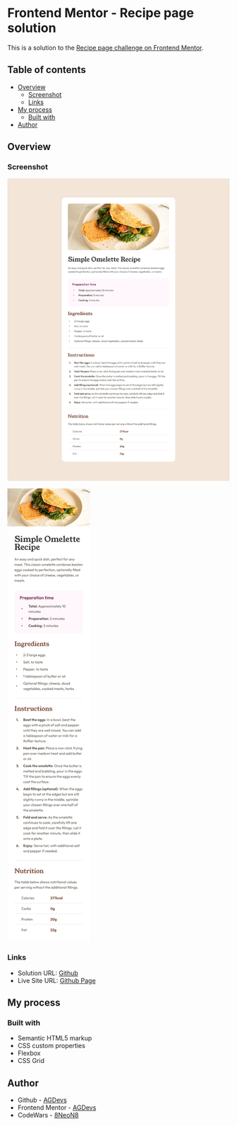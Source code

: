 # Frontend Mentor - Recipe page solution

This is a solution to the [Recipe page challenge on Frontend Mentor](https://www.frontendmentor.io/challenges/recipe-page-KiTsR8QQKm).
## Table of contents

- [Overview](#overview)
  - [Screenshot](#screenshot)
  - [Links](#links)
- [My process](#my-process)
  - [Built with](#built-with)
- [Author](#author)


## Overview

### Screenshot

![](./design/desktop-design.jpg)

![](./design/mobile-design.jpg)

### Links

- Solution URL: [Github](https://github.com/8NeoN8/frontEndMasters-recipe-page)
- Live Site URL: [Github Page](https://8neon8.github.io/frontEndMasters-recipe-page/)

## My process

### Built with

- Semantic HTML5 markup
- CSS custom properties
- Flexbox
- CSS Grid

## Author

- Github - [AGDevs](https://www.github.com/8NeoN8)
- Frontend Mentor - [AGDevs](https://www.frontendmentor.io/profile/8NeoN8)
- CodeWars - [8NeoN8](https://www.codewars.com/users/8NeoN8)